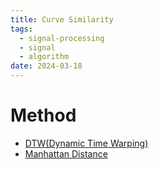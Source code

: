 ```yaml
---
title: Curve Similarity
tags:
  - signal-processing
  - signal
  - algorithm
date: 2024-03-18
---
```


# Method

* [DTW(Dynamic Time Warping)](computer_sci/deep_learning_and_machine_learning/Trick/DTW.md)
* [Manhattan Distance](signal_processing/curve_similarity/manhattan_distance.md)